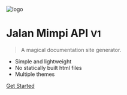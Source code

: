 <!-- _coverpage.md -->

![logo](_media/icon.svg)

# Jalan Mimpi API <small>V1</small>

> A magical documentation site generator.

- Simple and lightweight
- No statically built html files
- Multiple themes

[Get Started](#)